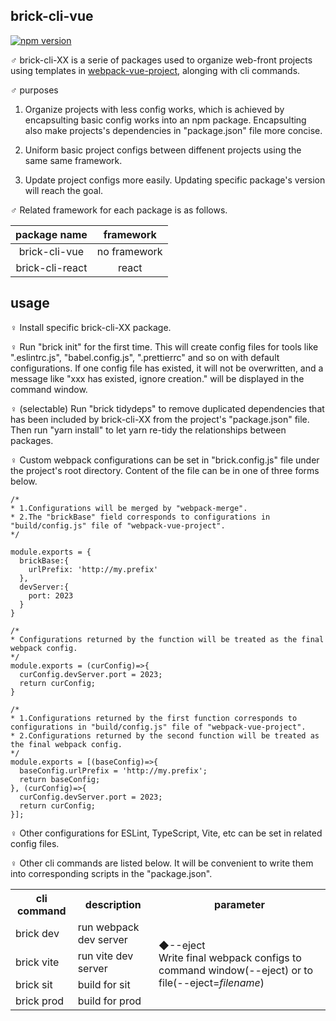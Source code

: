 ## brick-cli-vue

[![npm version](https://badge.fury.io/js/brick-cli-vue.svg)](https://badge.fury.io/js/brick-cli-vue)

♂ brick-cli-XX is a serie of packages used to organize web-front projects using templates in [webpack-vue-project](https://github.com/congzhou09/webpack-vue-project), alonging with cli commands.

♂ purposes

1. Organize projects with less config works, which is achieved by encapsulting basic config works into an npm package. Encapsulting also make projects's dependencies in "package.json" file more concise.

2. Uniform basic project configs between diffenent projects using the same same framework.

3. Update project configs more easily. Updating specific package's version will reach the goal.

♂ Related framework for each package is as follows.

|  package name   |  framework   |
| :-------------: | :----------: |
| brick-cli-vue  | no framework |
| brick-cli-react |    react     |

## usage

♀ Install specific brick-cli-XX package.

♀ Run "brick init" for the first time. This will create config files for tools like ".eslintrc.js", "babel.config.js", ".prettierrc" and so on with default configurations. If one config file has existed, it will not be overwritten, and a message like "xxx has existed, ignore creation." will be displayed in the command window.

♀ (selectable) Run "brick tidydeps" to remove duplicated dependencies that has been included by brick-cli-XX from the project's "package.json" file. Then run "yarn install" to let yarn re-tidy the relationships between packages.

♀ Custom webpack configurations can be set in "brick.config.js" file under the project's root directory. Content of the file can be in one of three forms below.

```
/*
* 1.Configurations will be merged by "webpack-merge".
* 2.The "brickBase" field corresponds to configurations in "build/config.js" file of "webpack-vue-project".
*/

module.exports = {
  brickBase:{
    urlPrefix: 'http://my.prefix'
  },
  devServer:{
    port: 2023
  }
}
```

```
/*
* Configurations returned by the function will be treated as the final webpack config.
*/
module.exports = (curConfig)=>{
  curConfig.devServer.port = 2023;
  return curConfig;
}
```

```
/*
* 1.Configurations returned by the first function corresponds to configurations in "build/config.js" file of "webpack-vue-project".
* 2.Configurations returned by the second function will be treated as the final webpack config.
*/
module.exports = [(baseConfig)=>{
  baseConfig.urlPrefix = 'http://my.prefix';
  return baseConfig;
}, (curConfig)=>{
  curConfig.devServer.port = 2023;
  return curConfig;
}];
```

♀ Other configurations for ESLint, TypeScript, Vite, etc can be set in related config files.

♀ Other cli commands are listed below. It will be convenient to write them into corresponding scripts in the "package.json".

<table>
<tr>
<th>cli command</th>
<th>description</th>
<th>parameter</th>
</tr>
<tr>
<td>brick dev</td>
<td>run webpack dev server</td>
<td rowspan="4">
◆--eject <br>
Write final webpack configs to command window(--eject) or to file(--eject=<span style="font-style:italic;">filename</span>)
</td>
</tr>
<tr>
<td>brick vite</td>
<td>run vite dev server</td>
</tr>
<tr>
<td>brick sit</td>
<td>build for sit</td>
</tr>
<tr>
<td>brick prod</td>
<td>build for prod</td>
</tr>
</table>
